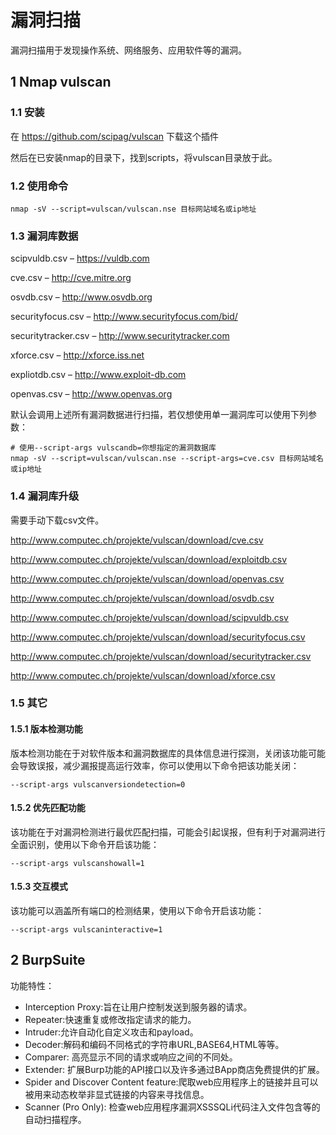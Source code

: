 # 漏洞扫描

漏洞扫描用于发现操作系统、网络服务、应用软件等的漏洞。
##  1 Nmap vulscan

###  1.1 安装

在 https://github.com/scipag/vulscan 下载这个插件

然后在已安装nmap的目录下，找到scripts，将vulscan目录放于此。

###  1.2 使用命令
```
nmap -sV --script=vulscan/vulscan.nse 目标网站域名或ip地址
```

###  1.3 漏洞库数据

scipvuldb.csv – https://vuldb.com

cve.csv – http://cve.mitre.org

osvdb.csv – http://www.osvdb.org

securityfocus.csv – http://www.securityfocus.com/bid/

securitytracker.csv – http://www.securitytracker.com

xforce.csv – http://xforce.iss.net

expliotdb.csv – http://www.exploit-db.com

openvas.csv – http://www.openvas.org

默认会调用上述所有漏洞数据进行扫描，若仅想使用单一漏洞库可以使用下列参数：

```
# 使用--script-args vulscandb=你想指定的漏洞数据库
nmap -sV --script=vulscan/vulscan.nse --script-args=cve.csv 目标网站域名或ip地址
```

###  1.4 漏洞库升级

需要手动下载csv文件。

http://www.computec.ch/projekte/vulscan/download/cve.csv

http://www.computec.ch/projekte/vulscan/download/exploitdb.csv

http://www.computec.ch/projekte/vulscan/download/openvas.csv

http://www.computec.ch/projekte/vulscan/download/osvdb.csv

http://www.computec.ch/projekte/vulscan/download/scipvuldb.csv

http://www.computec.ch/projekte/vulscan/download/securityfocus.csv

http://www.computec.ch/projekte/vulscan/download/securitytracker.csv

http://www.computec.ch/projekte/vulscan/download/xforce.csv

###  1.5 其它

####  1.5.1 版本检测功能
版本检测功能在于对软件版本和漏洞数据库的具体信息进行探测，关闭该功能可能会导致误报，减少漏报提高运行效率，你可以使用以下命令把该功能关闭：
```
--script-args vulscanversiondetection=0
```
####  1.5.2 优先匹配功能
该功能在于对漏洞检测进行最优匹配扫描，可能会引起误报，但有利于对漏洞进行全面识别，使用以下命令开启该功能：
```
--script-args vulscanshowall=1
```

####  1.5.3 交互模式
该功能可以涵盖所有端口的检测结果，使用以下命令开启该功能：
```
--script-args vulscaninteractive=1
```
##  2 BurpSuite

功能特性：
- Interception Proxy:旨在让用户控制发送到服务器的请求。
- Repeater:快速重复或修改指定请求的能力。
- Intruder:允许自动化自定义攻击和payload。
- Decoder:解码和编码不同格式的字符串URL,BASE64,HTML等等。
- Comparer: 高亮显示不同的请求或响应之间的不同处。
- Extender: 扩展Burp功能的API接口以及许多通过BApp商店免费提供的扩展。
- Spider and Discover Content feature:爬取web应用程序上的链接并且可以被用来动态枚举非显式链接的内容来寻找信息。
- Scanner (Pro Only): 检查web应用程序漏洞XSSSQLi代码注入文件包含等的自动扫描程序。   



